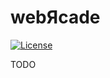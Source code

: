 # webЯcade

[![License](https://img.shields.io/badge/License-Apache%202.0-blue.svg)](https://opensource.org/licenses/Apache-2.0)

TODO
